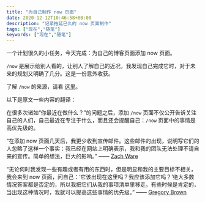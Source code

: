 ```yaml
---
title: "为自己制作 now 页面"
date: 2020-12-12T10:46:58+08:00
description: "记录拖延已久的 now 页面制作"
tags: ["现在","随笔"]
keywords: ["现在","随笔"]
---
```


一个计划很久的小任务，今天完成：为自己的博客页面添加 now 页面。

`/now` 是展示给别人看的，让别人了解自己的近况，我发现自己完成它时，对于未来的规划又明确了几分。这是一份意外收获。

了解 `/now` 的来源，请看 [这里](https://nownownow.com/about)。

以下是原文一些内容的翻译：

在很多次诸如“你最近在做什么？”的问题之后，添加 `/now` 页面不仅公开告诉关注自己的人们，自己最近在专注于什么，而且还会提醒自己：`/now` 页面中的事情是高优先级的。

“在添加 now 页面几天后，我更少收到宣传邮件。这些邮件的出现，说明写它们的人忽略了这样一个事实：我已经在网站上明确表示，我和我的团队无法处理不请自来的宣传。简单的想法，巨大的影响。” —— [Zach Ware](http://nerdzach.com/now/)

“无论何时我发现一些有趣或者有用的东西时，但是明显和我的主要目标不相关，我会来到 now 页面，问自己：‘它该出现在这里吗？我应该添加它吗？’绝大多数情况答案都是否定的，所以我把它们从我的事项清单里移走。有些时候是肯定的，当出现这种情况时，我就可以提高这些事情的优先级。” —— [Gregory Brown](http://practicingdeveloper.com/now/)
